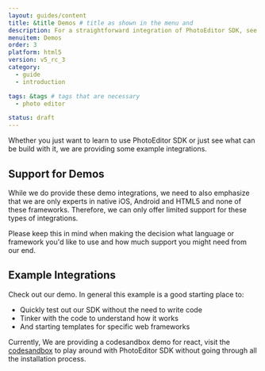 ```yaml
---
layout: guides/content
title: &title Demos # title as shown in the menu and
description: For a straightforward integration of PhotoEditor SDK, see our set of example integrations for various frameworks like React Native, Ionic or Cordova.
menuitem: Demos
order: 3
platform: html5
version: v5_rc_3
category:
  - guide
  - introduction

tags: &tags # tags that are necessary
  - photo editor

status: draft
---
```



Whether you just want to learn to use PhotoEditor SDK or just see what can be build with it, we are providing some example integrations.

## Support for Demos

While we do provide these demo integrations, we need to also emphasize that we are only experts in native iOS, Android and HTML5 and none of these frameworks. Therefore, we can only offer limited support for these types of integrations. 

Please keep this in mind when making the decision what language or framework you'd like to use and how much support you might need from our end.

## Example Integrations

<!-- Checkout our GitHub Repositories [here](https://github.com/imgly/) for up to date example integrations of our HTML and native SDKs.
All example intergrations repositories are tagged with the suffix `-demo`. -->

Check out our demo. In general this example is a good starting place to:

 * Quickly test out our SDK without the need to write code
 * Tinker with the code to understand how it works
 * And starting templates for specific web frameworks

<!-- 
 Currently, we are providing example integrations for:

  * [React](https://github.com/imgly/pesdk-react-demo)
  * [Angular](https://github.com/imgly/pesdk-angular-demo)
  * [Vue](https://github.com/imgly/pesdk-wrapper-vuejs)
-->

Currently, We are providing a codesandbox demo for react, visit the [codesandbox](https://codesandbox.io/s/lively-wind-e24p5) to play around with PhotoEditor SDK without going through all the installation process.